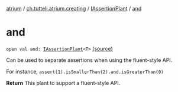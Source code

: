 [atrium](../../index.md) / [ch.tutteli.atrium.creating](../index.md) / [IAssertionPlant](index.md) / [and](.)

# and

`open val and: `[`IAssertionPlant`](index.md)`<T>` [(source)](https://github.com/robstoll/atrium/tree/master/atrium-api/src/main/kotlin/ch/tutteli/atrium/creating/IAssertionPlant.kt#L59)

Can be used to separate assertions when using the fluent-style API.

For instance, `assert(1).isSmallerThan(2).and.isGreaterThan(0)`

**Return**
This plant to support a fluent-style API.

